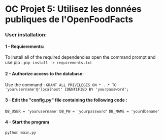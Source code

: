 # OC Projet 5: Utilisez les données publiques de l'OpenFoodFacts

### User installation:

#### 1 - Requierements:
To install all of the required dependencies open the command prompt and use pip : `pip install -r requirements.txt`

#### 2 - Authorize access to the database:
Use the command : `GRANT ALL PRIVILEGES ON * . * TO 'yourusername'@'localhost' IDENTIFIED BY 'yourpassword';`

#### 3 - Edit the "config.py" file containing the following code :
`DB_USER = 'yourusername'`
`DB_PW = 'yourpassword'`
`DB_NAME = 'yourdbename' `

#### 4 - Start the program
`python main.py`


